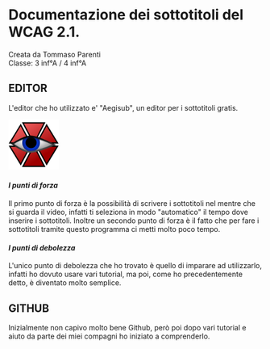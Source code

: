 # Documentazione dei sottotitoli del WCAG 2.1.
Creata da Tommaso Parenti <br>
Classe: 3 inf°A / 4 inf°A

## EDITOR
L'editor che ho utilizzato e' "Aegisub", un editor per i sottotitoli gratis.

<img src="https://github.com/Tommaso-Parenti/Tommaso-Parenti.github.io/blob/master/Immagini/Aegisub.png" width="100" height="100" >


#### *I punti di forza*
Il primo punto di forza è la possibilità di scrivere i sottotitoli nel mentre che si guarda il video, infatti ti seleziona in modo "automatico" il tempo dove inserire i sottotitoli. Inoltre un secondo punto di forza è il fatto che per fare i sottotitoli tramite questo programma ci metti molto poco tempo.

#### *I punti di debolezza*
L'unico punto di debolezza che ho trovato è quello di imparare ad utilizzarlo, infatti ho dovuto usare vari tutorial, ma poi, come ho precedentemente detto, è diventato molto semplice.



## GITHUB
Inizialmente non capivo molto bene Github, però poi dopo vari tutorial e aiuto da parte dei miei compagni ho iniziato a comprenderlo.
